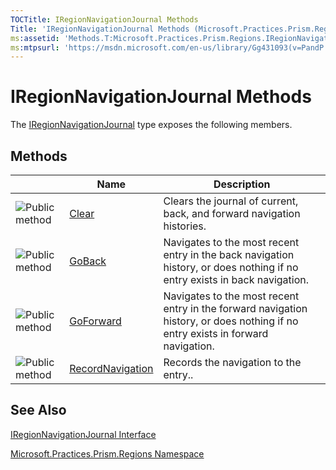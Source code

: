 ```yaml
---
TOCTitle: IRegionNavigationJournal Methods
Title: 'IRegionNavigationJournal Methods (Microsoft.Practices.Prism.Regions)'
ms:assetid: 'Methods.T:Microsoft.Practices.Prism.Regions.IRegionNavigationJournal'
ms:mtpsurl: 'https://msdn.microsoft.com/en-us/library/Gg431093(v=PandP.50)'
---
```



# IRegionNavigationJournal Methods

The [IRegionNavigationJournal](https://msdn.microsoft.com/library/microsoft.practices.prism.regions.iregionnavigationjournal) type exposes the following members.

## Methods

<span id="methodTableToggle"></span>
<table>

<thead>
<tr class="header">
<th> </th>
<th>Name</th>
<th>Description</th>
</tr>
</thead>
<tbody>
<tr class="odd">
<td><img src="images/public-method.gif" title="Public method" /></td>
<td><a href="https://msdn.microsoft.com/library/microsoft.practices.prism.regions.iregionnavigationjournal.clear">Clear</a></td>
<td><div class="summary">
Clears the journal of current, back, and forward navigation histories.
</div></td>
</tr>
<tr class="even">
<td><img src="images/public-method.gif" title="Public method" /></td>
<td><a href="https://msdn.microsoft.com/library/microsoft.practices.prism.regions.iregionnavigationjournal.goback">GoBack</a></td>
<td><div class="summary">
Navigates to the most recent entry in the back navigation history, or does nothing if no entry exists in back navigation.
</div></td>
</tr>
<tr class="odd">
<td><img src="images/public-method.gif" title="Public method" /></td>
<td><a href="https://msdn.microsoft.com/library/microsoft.practices.prism.regions.iregionnavigationjournal.goforward">GoForward</a></td>
<td><div class="summary">
Navigates to the most recent entry in the forward navigation history, or does nothing if no entry exists in forward navigation.
</div></td>
</tr>
<tr class="even">
<td><img src="images/public-method.gif" title="Public method" /></td>
<td><a href="https://msdn.microsoft.com/library/microsoft.practices.prism.regions.iregionnavigationjournal.recordnavigation(microsoft.practices.prism.regions.iregionnavigationjournalentry)">RecordNavigation</a></td>
<td><div class="summary">
Records the navigation to the entry..
</div></td>
</tr>
</tbody>
</table>

## See Also

[IRegionNavigationJournal Interface](https://msdn.microsoft.com/library/microsoft.practices.prism.regions.iregionnavigationjournal)

[Microsoft.Practices.Prism.Regions Namespace](https://msdn.microsoft.com/library/microsoft.practices.prism.regions)
